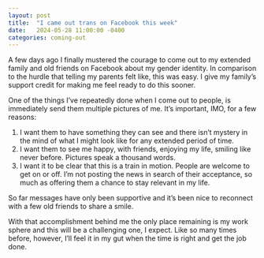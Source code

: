 ```yaml
---
layout: post
title:  "I came out trans on Facebook this week"
date:   2024-05-28 11:00:00 -0400
categories: coming-out
---
```

A few days ago I finally mustered the courage to come out to my extended family and old friends on Facebook about my gender identity. In comparison to the hurdle that telling my parents felt like, this was easy. I give my family’s support credit for making me feel ready to do this sooner.

One of the things I’ve repeatedly done when I come out to people, is immediately send them multiple pictures of me. It’s important, IMO, for a few reasons:

1. I want them to have something they can see and there isn’t mystery in the mind of what I might look like for any extended period of time.
2. I want them to see me happy, with friends, enjoying my life, smiling like never before. Pictures speak a thousand words.
3. I want it to be clear that this is a train in motion. People are welcome to get on or off. I’m not posting the news in search of their acceptance, so much as offering them a chance to stay relevant in my life.

So far messages have only been supportive and it’s been nice to reconnect with a few old friends to share a smile.

With that accomplishment behind me the only place remaining is my work sphere and this will be a challenging one, I expect. Like so many times before, however, I’ll feel it in my gut when the time is right and get the job done.
